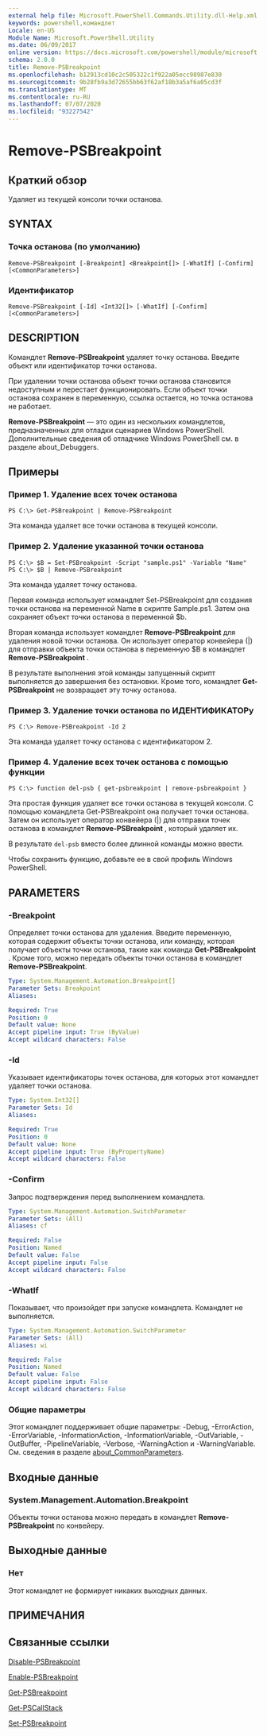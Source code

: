 ```yaml
---
external help file: Microsoft.PowerShell.Commands.Utility.dll-Help.xml
keywords: powershell,командлет
Locale: en-US
Module Name: Microsoft.PowerShell.Utility
ms.date: 06/09/2017
online version: https://docs.microsoft.com/powershell/module/microsoft.powershell.utility/remove-psbreakpoint?view=powershell-5.1&WT.mc_id=ps-gethelp
schema: 2.0.0
title: Remove-PSBreakpoint
ms.openlocfilehash: b12913cd10c2c505322c1f922a05ecc98987e830
ms.sourcegitcommit: 9b28fb9a3d72655bb63f62af18b3a5af6a05cd3f
ms.translationtype: MT
ms.contentlocale: ru-RU
ms.lasthandoff: 07/07/2020
ms.locfileid: "93227542"
---
```

# Remove-PSBreakpoint

## Краткий обзор
Удаляет из текущей консоли точки останова.

## SYNTAX

### Точка останова (по умолчанию)

```
Remove-PSBreakpoint [-Breakpoint] <Breakpoint[]> [-WhatIf] [-Confirm] [<CommonParameters>]
```

### Идентификатор

```
Remove-PSBreakpoint [-Id] <Int32[]> [-WhatIf] [-Confirm] [<CommonParameters>]
```

## DESCRIPTION
Командлет **Remove-PSBreakpoint** удаляет точку останова.
Введите объект или идентификатор точки останова.

При удалении точки останова объект точки останова становится недоступным и перестает функционировать.
Если объект точки останова сохранен в переменную, ссылка остается, но точка останова не работает.

**Remove-PSBreakpoint** — это один из нескольких командлетов, предназначенных для отладки сценариев Windows PowerShell.
Дополнительные сведения об отладчике Windows PowerShell см. в разделе about_Debuggers.

## Примеры

### Пример 1. Удаление всех точек останова

```
PS C:\> Get-PSBreakpoint | Remove-PSBreakpoint
```

Эта команда удаляет все точки останова в текущей консоли.

### Пример 2. Удаление указанной точки останова

```
PS C:\> $B = Set-PSBreakpoint -Script "sample.ps1" -Variable "Name"
PS C:\> $B | Remove-PSBreakpoint
```

Эта команда удаляет точку останова.

Первая команда использует командлет Set-PSBreakpoint для создания точки останова на переменной Name в скрипте Sample.ps1.
Затем она сохраняет объект точки останова в переменной $b.

Вторая команда использует командлет **Remove-PSBreakpoint** для удаления новой точки останова.
Он использует оператор конвейера (|) для отправки объекта точки останова в переменную $B в командлет **Remove-PSBreakpoint** .

В результате выполнения этой команды запущенный скрипт выполняется до завершения без остановки.
Кроме того, командлет **Get-PSBreakpoint** не возвращает эту точку останова.

### Пример 3. Удаление точки останова по ИДЕНТИФИКАТОРу

```
PS C:\> Remove-PSBreakpoint -Id 2
```

Эта команда удаляет точку останова с идентификатором 2.

### Пример 4. Удаление всех точек останова с помощью функции

```
PS C:\> function del-psb { get-psbreakpoint | remove-psbreakpoint }
```

Эта простая функция удаляет все точки останова в текущей консоли.
С помощью командлета Get-PSBreakpoint она получает точки останова.
Затем он использует оператор конвейера (|) для отправки точек останова в командлет **Remove-PSBreakpoint** , который удаляет их.

В результате `del-psb` вместо более длинной команды можно ввести.

Чтобы сохранить функцию, добавьте ее в свой профиль Windows PowerShell.

## PARAMETERS

### -Breakpoint
Определяет точки останова для удаления.
Введите переменную, которая содержит объекты точки останова, или команду, которая получает объекты точки останова, такие как команда **Get-PSBreakpoint** .
Кроме того, можно передать объекты точки останова в командлет **Remove-PSBreakpoint**.

```yaml
Type: System.Management.Automation.Breakpoint[]
Parameter Sets: Breakpoint
Aliases:

Required: True
Position: 0
Default value: None
Accept pipeline input: True (ByValue)
Accept wildcard characters: False
```

### -Id
Указывает идентификаторы точек останова, для которых этот командлет удаляет точки останова.

```yaml
Type: System.Int32[]
Parameter Sets: Id
Aliases:

Required: True
Position: 0
Default value: None
Accept pipeline input: True (ByPropertyName)
Accept wildcard characters: False
```

### -Confirm
Запрос подтверждения перед выполнением командлета.

```yaml
Type: System.Management.Automation.SwitchParameter
Parameter Sets: (All)
Aliases: cf

Required: False
Position: Named
Default value: False
Accept pipeline input: False
Accept wildcard characters: False
```

### -WhatIf
Показывает, что произойдет при запуске командлета.
Командлет не выполняется.

```yaml
Type: System.Management.Automation.SwitchParameter
Parameter Sets: (All)
Aliases: wi

Required: False
Position: Named
Default value: False
Accept pipeline input: False
Accept wildcard characters: False
```

### Общие параметры
Этот командлет поддерживает общие параметры: -Debug, -ErrorAction, -ErrorVariable, -InformationAction, -InformationVariable, -OutVariable, -OutBuffer, -PipelineVariable, -Verbose, -WarningAction и -WarningVariable. См. сведения в разделе [about_CommonParameters](https://go.microsoft.com/fwlink/?LinkID=113216).

## Входные данные

### System.Management.Automation.Breakpoint
Объекты точки останова можно передать в командлет **Remove-PSBreakpoint** по конвейеру.

## Выходные данные

### Нет
Этот командлет не формирует никаких выходных данных.

## ПРИМЕЧАНИЯ

## Связанные ссылки

[Disable-PSBreakpoint](Disable-PSBreakpoint.md)

[Enable-PSBreakpoint](Enable-PSBreakpoint.md)

[Get-PSBreakpoint](Get-PSBreakpoint.md)

[Get-PSCallStack](Get-PSCallStack.md)

[Set-PSBreakpoint](Set-PSBreakpoint.md)
